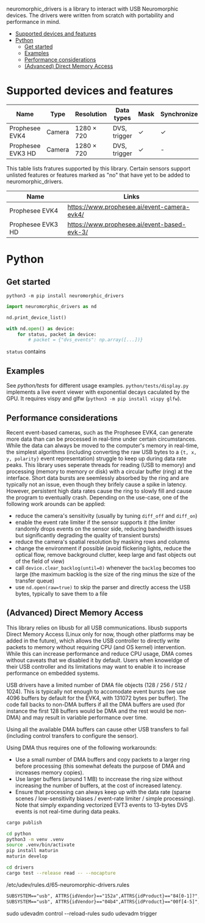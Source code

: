 neuromorphic_drivers is a library to interact with USB Neuromorphic devices. The drivers were written from scratch with portability and performance in mind.

- [Supported devices and features](#supported-devices-and-features)
- [Python](#python)
    - [Get started](#get-started)
    - [Examples](#examples)
    - [Performance considerations](#performance-considerations)
    - [(Advanced) Direct Memory Access](#advanced-direct-memory-access)

# Supported devices and features

| Name              | Type   | Resolution | Data types   | Mask | Synchronize | Rate limiter |
| ----------------- | ------ | ---------- | ------------ | ---- | ----------- | ------------ |
| Prophesee EVK4    | Camera | 1280 × 720 | DVS, trigger | ✓    | ✓           | ✓            |
| Prophesee EVK3 HD | Camera | 1280 × 720 | DVS, trigger | ✓    | -           | ✓            |

This table lists fratures supported by this library. Certain sensors support unlisted features or features marked as "no" that have yet to be added to neuromorphic_drivers.

| Name              | Links                                       |
| ----------------- | ------------------------------------------- |
| Prophesee EVK4    | https://www.prophesee.ai/event-camera-evk4/ |
| Prophesee EVK3 HD | https://www.prophesee.ai/event-based-evk-3/ |

# Python

## Get started

`python3 -m pip install neuromorphic_drivers`

```py
import neuromorphic_drivers as nd

nd.print_device_list()

with nd.open() as device:
    for status, packet in device:
        # packet = {"dvs_events": np.array([...])}
```

`status` contains

## Examples

See _python/tests_ for different usage examples. `python/tests/display.py` implements a live event viewer with exponential decays caculated by the GPU. It requires vispy and glfw (`python3 -m pip install vispy glfw`).

## Performance considerations

Recent event-based cameras, such as the Prophesee EVK4, can generate more data than can be processed in real-time under certain circumstances. While the data can always be moved to the computer's memory in real-time, the simplest algorithms (including converting the raw USB bytes to a `{t, x, y, polarity}` event representation) struggle to keep up during data rate peaks. This library uses seperate threads for reading (USB to memory) and processing (memory to memory or disk) with a circular buffer (ring) at the interface. Short data bursts are seemlessly absorbed by the ring and are typically not an issue, even though they brifely cause a spike in latency. However, persistent high data rates cause the ring to slowly fill and cause the program to eventually crash. Depending on the use-case, one of the following work arounds can be applied:

-   reduce the camera's sensitivity (usually by tuning `diff_off` and `diff_on`)
-   enable the event rate limiter if the sensor supports it (the limiter randomly drops events on the sensor side, reducing bandwidth issues but significantly degrading the quality of transient bursts)
-   reduce the camera's spatial resolution by masking rows and columns
-   change the environment if possible (avoid flickering lights, reduce the optical flow, remove background clutter, keep large and fast objects out of the field of view)
-   call `device.clear_backlog(until=0)` whenever the `backlog` becomes too large (the maximum backlog is the size of the ring minus the size of the transfer queue)
-   use `nd.open(raw=true)` to skip the parser and directly access the USB bytes, typically to save them to a file

## (Advanced) Direct Memory Access

This library relies on libusb for all USB communications. libusb supports Direct Memory Access (Linux only for now, though other platforms may be added in the future), which allows the USB controller to directly write packets to memory without requiring CPU (and OS kernel) intervention. While this can increase performance and reduce CPU usage, DMA comes without caveats that we disabled it by default. Users when knoweldge of their USB controller and its limitations may want to enable it to increase performance on embedded systems.

USB drivers have a limited number of DMA file objects (128 / 256 / 512 / 1024). This is typically not enough to accomodate event bursts (we use 4096 buffers by default for the EVK4, with 131072 bytes per buffer). The code fall backs to non-DMA buffers if all the DMA buffers are used (for instance the first 128 buffers would be DMA and the rest would be non-DMA) and may result in variable performance over time.

Using all the available DMA buffers can cause other USB transfers to fail (including control transfers to configure the sensor).

Using DMA thus requires one of the following workarounds:

-   Use a small number of DMA buffers and copy packets to a larger ring before processing (this somewhat defeats the purpose of DMA and increases memory copies).
-   Use larger buffers (around 1 MB) to inccrease the ring size without increasing the number of buffers, at the cost of increased latency.
-   Ensure that processing can always keep up with the data rate (sparse scenes / low-sensitivity biases / event-rate limiter / simple processing). Note that simply expanding vectorized EVT3 events to 13-bytes DVS events is not real-time during data peaks.

```sh
cargo publish
```

```sh
cd python
python3 -m venv .venv
source .venv/bin/activate
pip install maturin
maturin develop
```

```sh
cd drivers
cargo test --release read -- --nocapture
```

/etc/udev/rules.d/65-neuromorphic-drivers.rules

```txt
SUBSYSTEM=="usb", ATTRS{idVendor}=="152a",ATTRS{idProduct}=="84[0-1]?", MODE="0666"
SUBSYSTEM=="usb", ATTRS{idVendor}=="04b4",ATTRS{idProduct}=="00f[4-5]", MODE="0666"
```

sudo udevadm control --reload-rules
sudo udevadm trigger
